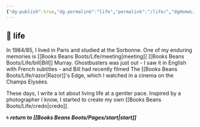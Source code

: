 ```yaml
---
{"dg-publish":true,"dg-permalink":"life","permalink":"/life/","dgHomeLink":true,"dgPassFrontmatter":false}
---
```



## 🌱 life

In 1984/85, I lived in Paris and studied at the Sorbonne. One of my enduring memories is [[Books Beans Boots/Life/meeting|meeting]] [[Books Beans Boots/Life/bill|Bill]] Murray. Ghostbusters was just out - I saw it in English with French subtitles - and Bill had recently filmed The [[Books Beans Boots/Life/razor|Razor]]'s Edge, which I watched in a cinema on the Champs Elysées.

These days, I write a lot about living life at a gentler pace. Inspired by a photographer I know, I started to create my own [[Books Beans Boots/Life/credo|credo]].

🌀 ***return to [[Books Beans Boots/Pages/start|start]]***